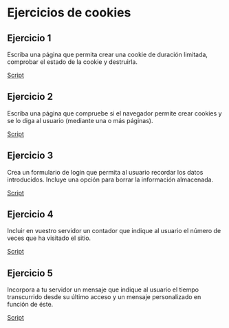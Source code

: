 # Ejercicios de cookies

## Ejercicio 1

Escriba una página que permita crear una cookie de duración limitada, comprobar el estado de la cookie y destruirla.

[Script](./ej1/index.php)

## Ejercicio 2

Escriba una página que compruebe si el navegador permite crear cookies y se lo diga al usuario (mediante una o más páginas).

[Script](./ej2/index.php)

## Ejercicio 3

Crea un formulario de login que permita al usuario recordar los datos introducidos. Incluye una opción para borrar la información almacenada.

[Script](./ej3/index.php)

## Ejercicio 4

Incluir en vuestro servidor un contador que indique al usuario el número de veces que ha visitado el sitio.

[Script](./ej4/index.php)

## Ejercicio 5

Incorpora a tu servidor un mensaje que indique al usuario el tiempo transcurrido desde su último acceso y un mensaje personalizado en función de éste.

[Script](./ej5/index.php)

